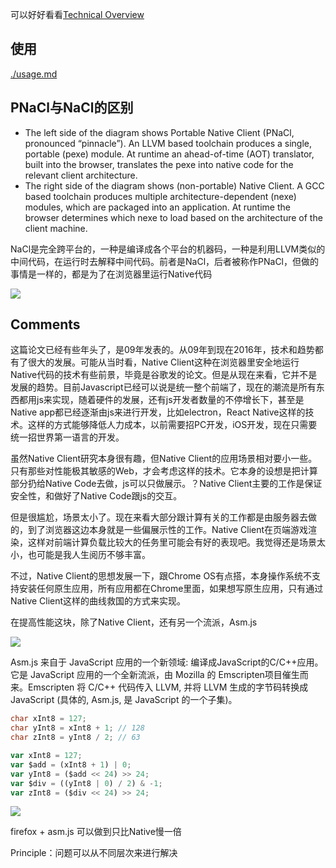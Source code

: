 可以好好看看[Technical Overview](https://developer.chrome.com/native-client/overview)

## 使用

[./usage.md](./usage.md)

## PNaCl与NaCl的区别

* The left side of the diagram shows Portable Native Client (PNaCl, pronounced “pinnacle”). An LLVM based toolchain produces a single, portable (pexe) module. At runtime an ahead-of-time (AOT) translator, built into the browser, translates the pexe into native code for the relevant client architecture.
* The right side of the diagram shows (non-portable) Native Client. A GCC based toolchain produces multiple architecture-dependent (nexe) modules, which are packaged into an application. At runtime the browser determines which nexe to load based on the architecture of the client machine.

NaCl是完全跨平台的，一种是编译成各个平台的机器码，一种是利用LLVM类似的中间代码，在运行时去解释中间代码。前者是NaCl，后者被称作PNaCl，但做的事情是一样的，都是为了在浏览器里运行Native代码

![](https://developer.chrome.com/native-client/images/nacl-pnacl-component-diagram.png)

## Comments

这篇论文已经有些年头了，是09年发表的。从09年到现在2016年，技术和趋势都有了很大的发展。可能从当时看，Native Client这种在浏览器里安全地运行Native代码的技术有些前景，毕竟是谷歌发的论文。但是从现在来看，它并不是发展的趋势。目前Javascript已经可以说是统一整个前端了，现在的潮流是所有东西都用js来实现，随着硬件的发展，还有js开发者数量的不停增长下，甚至是Native app都已经逐渐由js来进行开发，比如electron，React Native这样的技术。这样的方式能够降低人力成本，以前需要招PC开发，iOS开发，现在只需要统一招世界第一语言的开发。

虽然Native Client研究本身很有趣，但Native Client的应用场景相对要小一些。只有那些对性能极其敏感的Web，才会考虑这样的技术。它本身的设想是把计算部分扔给Native Code去做，js可以只做展示。？Native Client主要的工作是保证安全性，和做好了Native Code跟js的交互。

但是很尴尬，场景太小了。现在来看大部分跟计算有关的工作都是由服务器去做的，到了浏览器这边本身就是一些偏展示性的工作。Native Client在页端游戏渲染，这样对前端计算负载比较大的任务里可能会有好的表现吧。我觉得还是场景太小，也可能是我人生阅历不够丰富。

不过，Native Client的思想发展一下，跟Chrome OS有点搭，本身操作系统不支持安装任何原生应用，所有应用都在Chrome里面，如果想写原生应用，只有通过Native Client这样的曲线救国的方式来实现。

在提高性能这块，除了Native Client，还有另一个流派，Asm.js

![](http://static.oschina.net/uploads/img/201312/30100811_P7Hv.png)

Asm.js 来自于 JavaScript 应用的一个新领域: 编译成JavaScript的C/C++应用。它是 JavaScript 应用的一个全新流派，由 Mozilla 的 Emscripten项目催生而来。Emscripten 将 C/C++ 代码传入  LLVM, 并将 LLVM 生成的字节码转换成 JavaScript (具体的, Asm.js, 是 JavaScript 的一个子集)。

```cpp
char xInt8 = 127;
char yInt8 = xInt8 + 1; // 128
char zInt8 = yInt8 / 2; // 63
```

```javascript
var xInt8 = 127;
var $add = (xInt8 + 1) | 0;
var yInt8 = ($add << 24) >> 24;
var $div = ((yInt8 | 0) / 2) & -1;
var zInt8 = ($div << 24) >> 24; 
```

![](http://i2.wp.com/kripken.github.com/mloc_emscripten_talk/macro4b.png)

firefox + asm.js 可以做到只比Native慢一倍

Principle：问题可以从不同层次来进行解决
